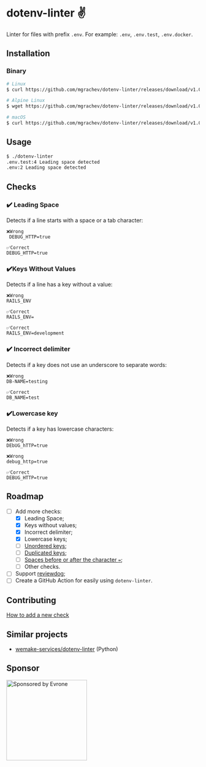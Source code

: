 # dotenv-linter ✌️

Linter for files with prefix `.env`. For example: `.env`, `.env.test`, `.env.docker`.

## Installation

### Binary

```bash
# Linux
$ curl https://github.com/mgrachev/dotenv-linter/releases/download/v1.0.0/dotenv-linter-v1.0.0-linux-x86_64.tar.gz -sSfL | tar -xzf - 

# Alpine Linux
$ wget https://github.com/mgrachev/dotenv-linter/releases/download/v1.0.0/dotenv-linter-v1.0.0-alpine-x86_64.tar.gz -O - -q | tar -xzf -

# macOS
$ curl https://github.com/mgrachev/dotenv-linter/releases/download/v1.0.0/dotenv-linter-v1.0.0-darwin-x86_64.tar.gz -sSfL | tar -xzf -
```

## Usage

```bash
$ ./dotenv-linter
.env.test:4 Leading space detected
.env:2 Leading space detected
```

## Checks

### ✔️ Leading Space

Detects if a line starts with a space or a tab character:

```env
❌Wrong
 DEBUG_HTTP=true

✅Correct
DEBUG_HTTP=true
```

### ✔️Keys Without Values

Detects if a line has a key without a value:
```env
❌Wrong
RAILS_ENV

✅Correct
RAILS_ENV=

✅Correct
RAILS_ENV=development
```

### ✔️ Incorrect delimiter

Detects if a key does not use an underscore to separate words:
```env
❌Wrong
DB-NAME=testing

✅Correct
DB_NAME=test
```

### ✔️Lowercase key

Detects if a key has lowercase characters:

```env
❌Wrong
DEbUG_hTTP=true

❌Wrong
debug_http=true

✅Correct
DEBUG_HTTP=true
```

## Roadmap
- [ ] Add more checks:
  - [x] Leading Space;
  - [x] Keys without values;
  - [x] Incorrect delimiter;
  - [x] Lowercase keys;
  - [ ] [Unordered keys](https://github.com/mgrachev/dotenv-linter/issues/4);
  - [ ] [Duplicated keys](https://github.com/mgrachev/dotenv-linter/issues/5);
  - [ ] [Spaces before or after the character `=`](https://github.com/mgrachev/dotenv-linter/issues/9);
  - [ ] Other checks.
- [ ] Support [reviewdog](https://github.com/reviewdog/reviewdog);
- [ ] Create a GitHub Action for easily using `dotenv-linter`.

## Contributing

[How to add a new check](/CONTRIBUTING.md#how-to-add-a-new-check)

## Similar projects
* [wemake-services/dotenv-linter](https://github.com/wemake-services/dotenv-linter) (Python)

## Sponsor

<p>
  <a href="https://evrone.com/?utm_source=dotenv-linter">
    <img src="https://www.mgrachev.com/assets/static/evrone-sponsored-300.png"
      alt="Sponsored by Evrone" width="210">
  </a>
</p>
